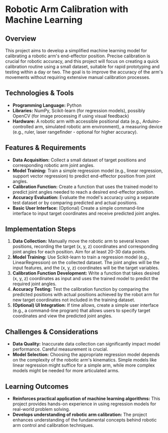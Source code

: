 # Robotic Arm Calibration with Machine Learning

## Overview

This project aims to develop a simplified machine learning model for calibrating a robotic arm's end-effector position.  Precise calibration is crucial for robotic accuracy, and this project will focus on creating a quick calibration routine using a small dataset, suitable for rapid prototyping and testing within a day or two.  The goal is to improve the accuracy of the arm's movements without requiring extensive manual calibration processes.

## Technologies & Tools

* **Programming Language:** Python
* **Libraries:** NumPy, Scikit-learn (for regression models), possibly OpenCV (for image processing if using visual feedback)
* **Hardware:** A robotic arm with accessible positional data (e.g., Arduino-controlled arm, simulated robotic arm environment),  a measuring device (e.g., ruler, laser rangefinder - optional for higher accuracy).

## Features & Requirements

- **Data Acquisition:** Collect a small dataset of target positions and corresponding robotic arm joint angles.
- **Model Training:** Train a simple regression model (e.g., linear regression, support vector regression) to predict end-effector position from joint angles.
- **Calibration Function:** Create a function that uses the trained model to predict joint angles needed to reach a desired end-effector position.
- **Accuracy Evaluation:** Evaluate the model's accuracy using a separate test dataset or by comparing predicted and actual positions.
- **Basic User Interface:** (Optional) Create a simple command-line interface to input target coordinates and receive predicted joint angles.


## Implementation Steps

1. **Data Collection:** Manually move the robotic arm to several known positions, recording the target (x, y, z) coordinates and corresponding joint angles for each position. Aim for at least 20-30 data points.
2. **Model Training:** Use Scikit-learn to train a regression model (e.g., LinearRegression) on the collected dataset.  The joint angles will be the input features, and the (x, y, z) coordinates will be the target variables.
3. **Calibration Function Development:** Write a function that takes desired (x, y, z) coordinates as input and uses the trained model to predict the required joint angles.
4. **Accuracy Testing:** Test the calibration function by comparing the predicted positions with actual positions achieved by the robot arm for new target coordinates not included in the training dataset.
5. **(Optional) UI Integration:** If time allows, create a simple user interface (e.g., a command-line program) that allows users to specify target coordinates and view the predicted joint angles.

## Challenges & Considerations

- **Data Quality:** Inaccurate data collection can significantly impact model performance. Careful measurement is crucial.
- **Model Selection:** Choosing the appropriate regression model depends on the complexity of the robotic arm's kinematics.  Simple models like linear regression might suffice for a simple arm, while more complex models might be needed for more articulated arms.


## Learning Outcomes

- **Reinforces practical application of machine learning algorithms:** This project provides hands-on experience in using regression models for real-world problem solving.
- **Develops understanding of robotic arm calibration:**  The project enhances understanding of the fundamental concepts behind robotic arm control and calibration techniques.

